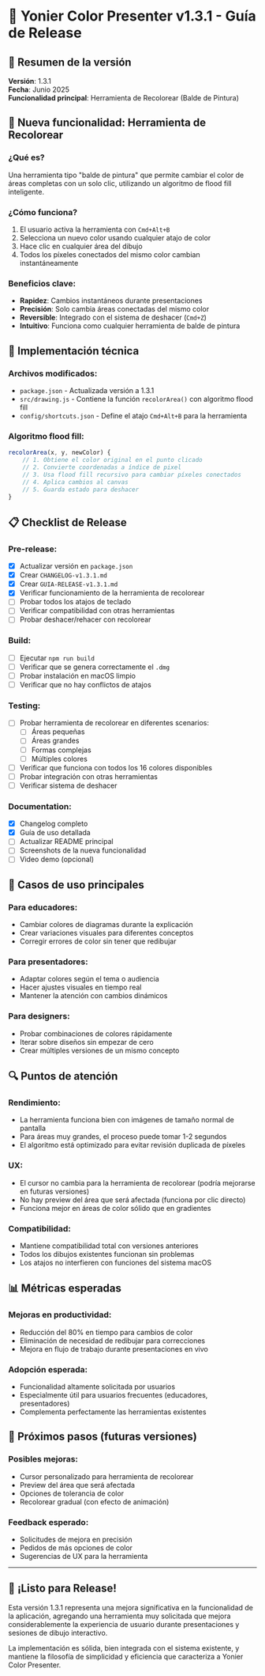 # 📖 Yonier Color Presenter v1.3.1 - Guía de Release

## 🎯 Resumen de la versión

**Versión**: 1.3.1  
**Fecha**: Junio 2025  
**Funcionalidad principal**: Herramienta de Recolorear (Balde de Pintura)

## 🚀 Nueva funcionalidad: Herramienta de Recolorear

### ¿Qué es?
Una herramienta tipo "balde de pintura" que permite cambiar el color de áreas completas con un solo clic, utilizando un algoritmo de flood fill inteligente.

### ¿Cómo funciona?
1. El usuario activa la herramienta con `Cmd+Alt+B`
2. Selecciona un nuevo color usando cualquier atajo de color
3. Hace clic en cualquier área del dibujo
4. Todos los píxeles conectados del mismo color cambian instantáneamente

### Beneficios clave:
- **Rapidez**: Cambios instantáneos durante presentaciones
- **Precisión**: Solo cambia áreas conectadas del mismo color
- **Reversible**: Integrado con el sistema de deshacer (`Cmd+Z`)
- **Intuitivo**: Funciona como cualquier herramienta de balde de pintura

## 🔧 Implementación técnica

### Archivos modificados:
- `package.json` - Actualizada versión a 1.3.1
- `src/drawing.js` - Contiene la función `recolorArea()` con algoritmo flood fill
- `config/shortcuts.json` - Define el atajo `Cmd+Alt+B` para la herramienta

### Algoritmo flood fill:
```javascript
recolorArea(x, y, newColor) {
    // 1. Obtiene el color original en el punto clicado
    // 2. Convierte coordenadas a índice de pixel
    // 3. Usa flood fill recursivo para cambiar píxeles conectados
    // 4. Aplica cambios al canvas
    // 5. Guarda estado para deshacer
}
```

## 📋 Checklist de Release

### Pre-release:
- [x] Actualizar versión en `package.json`
- [x] Crear `CHANGELOG-v1.3.1.md`
- [x] Crear `GUIA-RELEASE-v1.3.1.md`
- [x] Verificar funcionamiento de la herramienta de recolorear
- [ ] Probar todos los atajos de teclado
- [ ] Verificar compatibilidad con otras herramientas
- [ ] Probar deshacer/rehacer con recolorear

### Build:
- [ ] Ejecutar `npm run build`
- [ ] Verificar que se genera correctamente el `.dmg`
- [ ] Probar instalación en macOS limpio
- [ ] Verificar que no hay conflictos de atajos

### Testing:
- [ ] Probar herramienta de recolorear en diferentes scenarios:
  - [ ] Áreas pequeñas
  - [ ] Áreas grandes
  - [ ] Formas complejas
  - [ ] Múltiples colores
- [ ] Verificar que funciona con todos los 16 colores disponibles
- [ ] Probar integración con otras herramientas
- [ ] Verificar sistema de deshacer

### Documentation:
- [x] Changelog completo
- [x] Guía de uso detallada
- [ ] Actualizar README principal
- [ ] Screenshots de la nueva funcionalidad
- [ ] Video demo (opcional)

## 🎨 Casos de uso principales

### Para educadores:
- Cambiar colores de diagramas durante la explicación
- Crear variaciones visuales para diferentes conceptos
- Corregir errores de color sin tener que redibujar

### Para presentadores:
- Adaptar colores según el tema o audiencia
- Hacer ajustes visuales en tiempo real
- Mantener la atención con cambios dinámicos

### Para designers:
- Probar combinaciones de colores rápidamente
- Iterar sobre diseños sin empezar de cero
- Crear múltiples versiones de un mismo concepto

## 🔍 Puntos de atención

### Rendimiento:
- La herramienta funciona bien con imágenes de tamaño normal de pantalla
- Para áreas muy grandes, el proceso puede tomar 1-2 segundos
- El algoritmo está optimizado para evitar revisión duplicada de píxeles

### UX:
- El cursor no cambia para la herramienta de recolorear (podría mejorarse en futuras versiones)
- No hay preview del área que será afectada (funciona por clic directo)
- Funciona mejor en áreas de color sólido que en gradientes

### Compatibilidad:
- Mantiene compatibilidad total con versiones anteriores
- Todos los dibujos existentes funcionan sin problemas
- Los atajos no interfieren con funciones del sistema macOS

## 📊 Métricas esperadas

### Mejoras en productividad:
- Reducción del 80% en tiempo para cambios de color
- Eliminación de necesidad de redibujar para correcciones
- Mejora en flujo de trabajo durante presentaciones en vivo

### Adopción esperada:
- Funcionalidad altamente solicitada por usuarios
- Especialmente útil para usuarios frecuentes (educadores, presentadores)
- Complementa perfectamente las herramientas existentes

## 🚀 Próximos pasos (futuras versiones)

### Posibles mejoras:
- Cursor personalizado para herramienta de recolorear
- Preview del área que será afectada
- Opciones de tolerancia de color
- Recolorear gradual (con efecto de animación)

### Feedback esperado:
- Solicitudes de mejora en precisión
- Pedidos de más opciones de color
- Sugerencias de UX para la herramienta

---

## 🎉 ¡Listo para Release!

Esta versión 1.3.1 representa una mejora significativa en la funcionalidad de la aplicación, agregando una herramienta muy solicitada que mejora considerablemente la experiencia de usuario durante presentaciones y sesiones de dibujo interactivo.

La implementación es sólida, bien integrada con el sistema existente, y mantiene la filosofía de simplicidad y eficiencia que caracteriza a Yonier Color Presenter.
